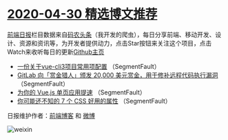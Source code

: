 # [2020-04-30 精选博文推荐](https://toutiao.qdkfweb.cn/date/2020/04/30)

[前端日报](https://qdkfweb.cn/c/news)栏目数据来自[码农头条](https://toutiao.qdkfweb.cn/)（我开发的爬虫），每日分享前端、移动开发、设计、资源和资讯等，为开发者提供动力，点击Star按钮来关注这个项目，点击Watch来收听每日的更新[Github主页](https://github.com/kujian/frontendDaily)
* [一份关于vue-cli3项目常用项配置](https://toutiao.qdkfweb.cn/141684.html) （SegmentFault）
* [GitLab 向「赏金猎人」颁发 20,000 美元赏金，用于修补远程代码执行漏洞](https://toutiao.qdkfweb.cn/141685.html) （SegmentFault）
* [为你的 Vue.js 单页应用提速](https://toutiao.qdkfweb.cn/141686.html) （SegmentFault）
* [你可能还不知的 7 个 CSS 好用的属性](https://toutiao.qdkfweb.cn/141687.html) （SegmentFault）

日报维护作者：[前端博客](https://qdkfweb.cn/) 和 [微博](https://qdkfweb.cn/go/weibo)

![weixin](https://user-images.githubusercontent.com/3055447/38468989-651132ac-3b80-11e8-8e6b-15122322a9d7.png)